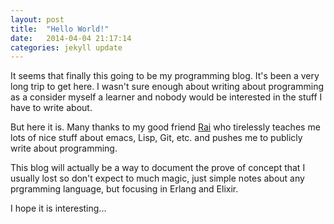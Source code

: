 ```yaml
---
layout: post
title:  "Hello World!"
date:   2014-04-04 21:17:14
categories: jekyll update
---
```


It seems that finally this going to be my programming blog. It's been a very long trip to get here. I wasn't
sure enough about writing about programming as a consider myself a learner and nobody would be interested
in the stuff I have to write about.

But here it is. Many thanks to my good friend [Rai][Rai] who tirelessly
teaches me lots of nice stuff about emacs, Lisp, Git, etc. and pushes me to publicly write about programming.

This blog will actually be a way to document the prove of concept that I usually lost so don't expect
to much magic, just simple notes about any prgramming language, but focusing in Erlang and Elixir.

I hope it is interesting...

[Rai]: http://puntoblogspot.blogspot.com.es
